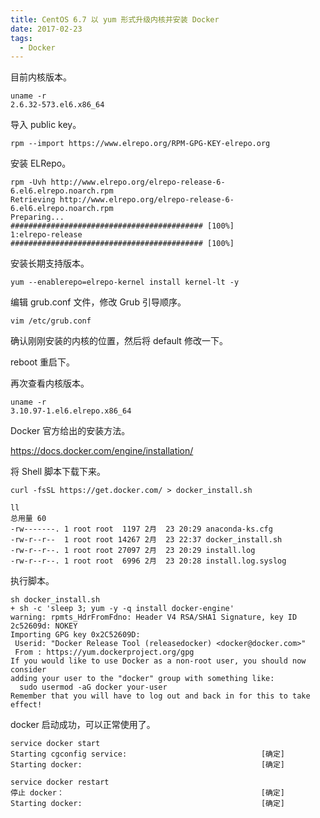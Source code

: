 ```yaml
---
title: CentOS 6.7 以 yum 形式升级内核并安装 Docker
date: 2017-02-23
tags: 
  - Docker
---
```


目前内核版本。

```
uname -r
2.6.32-573.el6.x86_64
```

导入 public key。

```
rpm --import https://www.elrepo.org/RPM-GPG-KEY-elrepo.org
```

<!--more-->

安装 ELRepo。

```
rpm -Uvh http://www.elrepo.org/elrepo-release-6-6.el6.elrepo.noarch.rpm
Retrieving http://www.elrepo.org/elrepo-release-6-6.el6.elrepo.noarch.rpm
Preparing...                ########################################### [100%]
1:elrepo-release            ########################################### [100%]
```

安装长期支持版本。

```
yum --enablerepo=elrepo-kernel install kernel-lt -y
```

编辑 grub.conf 文件，修改 Grub 引导顺序。

```
vim /etc/grub.conf
```

确认刚刚安装的内核的位置，然后将 default 修改一下。

reboot 重启下。

再次查看内核版本。

```
uname -r
3.10.97-1.el6.elrepo.x86_64
```

Docker 官方给出的安装方法。

https://docs.docker.com/engine/installation/

将 Shell 脚本下载下来。

```
curl -fsSL https://get.docker.com/ > docker_install.sh

ll
总用量 60
-rw-------. 1 root root  1197 2月  23 20:29 anaconda-ks.cfg
-rw-r--r--  1 root root 14267 2月  23 22:37 docker_install.sh
-rw-r--r--. 1 root root 27097 2月  23 20:29 install.log
-rw-r--r--. 1 root root  6996 2月  23 20:28 install.log.syslog
```

执行脚本。

```
sh docker_install.sh 
+ sh -c 'sleep 3; yum -y -q install docker-engine'
warning: rpmts_HdrFromFdno: Header V4 RSA/SHA1 Signature, key ID 2c52609d: NOKEY
Importing GPG key 0x2C52609D:
 Userid: "Docker Release Tool (releasedocker) <docker@docker.com>"
 From : https://yum.dockerproject.org/gpg
If you would like to use Docker as a non-root user, you should now consider
adding your user to the "docker" group with something like:
  sudo usermod -aG docker your-user
Remember that you will have to log out and back in for this to take effect!
```

docker 启动成功，可以正常使用了。

```
service docker start
Starting cgconfig service:                              [确定]
Starting docker:                                        [确定]

service docker restart
停止 docker：                                            [确定]
Starting docker:                                        [确定]
```
